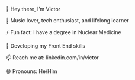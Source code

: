 👋 Hey there, I’m Victor

👀 Music lover, tech enthusiast, and lifelong learner

⚡ Fun fact: I have a degree in Nuclear Medicine

🌱 Developing my Front End skills 

📫 Reach me at: linkedin.com/in/victor  

😄 Pronouns: He/Him 
